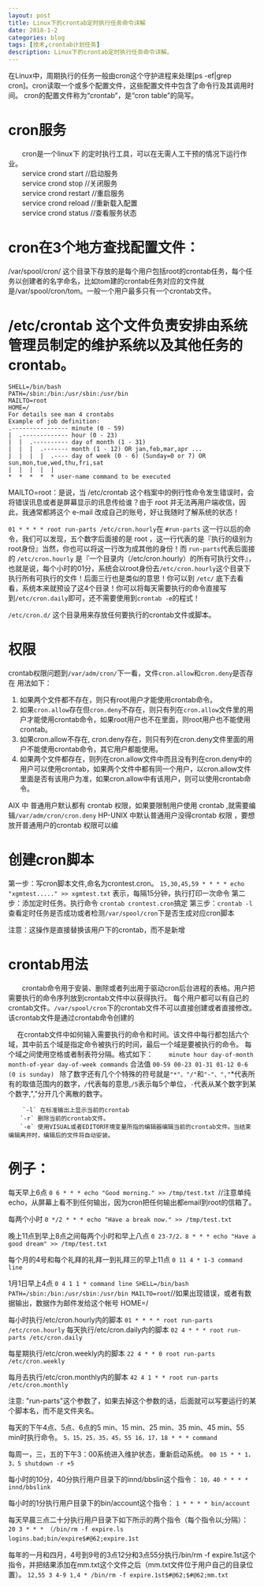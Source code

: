 ```yaml
---
layout: post
title: Linux下的crontab定时执行任务命令详解  
date: 2018-1-2
categories: blog
tags: [技术,crontab计划任务]
description: Linux下的crontab定时执行任务命令详解。
---
```


在Linux中，周期执行的任务一般由cron这个守护进程来处理[ps -ef|grep cron]。cron读取一个或多个配置文件，这些配置文件中包含了命令行及其调用时间。
cron的配置文件称为“crontab”，是“cron table”的简写。

# cron服务
　　cron是一个linux下 的定时执行工具，可以在无需人工干预的情况下运行作业。  
　　service crond start    //启动服务  
　　service crond stop    //关闭服务  
　　service crond restart  //重启服务  
　　service crond reload  //重新载入配置  
　　service crond status  //查看服务状态  

# cron在3个地方查找配置文件：
 /var/spool/cron/ 这个目录下存放的是每个用户包括root的crontab任务，每个任务以创建者的名字命名，比如tom建的crontab任务对应的文件就是/var/spool/cron/tom。一般一个用户最多只有一个crontab文件。

# /etc/crontab 这个文件负责安排由系统管理员制定的维护系统以及其他任务的crontab。


```
SHELL=/bin/bash  
PATH=/sbin:/bin:/usr/sbin:/usr/bin  
MAILTO=root  
HOME=/   
For details see man 4 crontabs  
Example of job definition:  
.---------------- minute (0 - 59)  
|  .------------- hour (0 - 23)  
|  |  .---------- day of month (1 - 31)  
|  |  |  .------- month (1 - 12) OR jan,feb,mar,apr ...  
|  |  |  |  .---- day of week (0 - 6) (Sunday=0 or 7) OR sun,mon,tue,wed,thu,fri,sat  
|  |  |  |  |  
*  *  *  *  * user-name command to be executed  
```

MAILTO=root：是说，当 /etc/crontab 这个档案中的例行性命令发生错误时，会将错误讯息或者是屏幕显示的讯息传给谁？由于 root 并无法再用户端收信，因此，我通常都將这个 e-mail 改成自己的账号，好让我随时了解系统的状态！

`01 * * * * root run-parts /etc/cron.hourly`在 `#run-parts` 这一行以后的命令，我们可以发现，五个数字后面接的是 root ，这一行代表的是『执行的级别为root身份』当然，你也可以将这一行改为成其他的身份！而 `run-parts`代表后面接的 `/etc/cron.hourly` 是『一个目录内（/etc/cron.hourly）的所有可执行文件』，也就是说，每个小时的01分，系统会以root身份去`/etc/cron.hourly`这个目录下执行所有可执行的文件！后面三行也是类似的意思！你可以到 `/etc/` 底下去看看，系统本来就预设了这4个目录！你可以将每天需要执行的命令直接写到`/etc/cron.daily`即可，还不需要使用到`crontab -e`的程式！

 `/etc/cron.d/` 这个目录用来存放任何要执行的crontab文件或脚本。

# 权限
crontab权限问题到`/var/adm/cron/`下一看，文件`cron.allow`和`cron.deny`是否存在
用法如下：
1. 如果两个文件都不存在，则只有root用户才能使用crontab命令。 
2. 如果`cron.allow`存在但`cron.deny`不存在，则只有列在`cron.allow`文件里的用户才能使用crontab命令，如果root用户也不在里面，则root用户也不能使用crontab。 
3. 如果cron.allow不存在, cron.deny存在，则只有列在cron.deny文件里面的用户不能使用crontab命令，其它用户都能使用。 
4. 如果两个文件都存在，则列在cron.allow文件中而且没有列在cron.deny中的用户可以使用crontab，如果两个文件中都有同一个用户，以cron.allow文件里面是否有该用户为准，如果cron.allow中有该用户，则可以使用crontab命令。

AIX 中 普通用户默认都有 crontab 权限，如果要限制用户使用 crontab ,就需要编辑`/var/adm/cron/cron.deny`
HP-UNIX 中默认普通用户没得crontab 权限 ，要想放开普通用户的crontab 权限可以编

# 创建cron脚本
第一步：写cron脚本文件,命名为crontest.cron。
`15,30,45,59 * * * * echo "xgmtest....." >> xgmtest.txt`  表示，每隔15分钟，执行打印一次命令 
第二步：添加定时任务。执行命令 `crontab crontest.cron`搞定 
第三步：`crontab -l` 查看定时任务是否成功或者检测`/var/spool/cron`下是否生成对应cron脚本

注意：这操作是直接替换该用户下的crontab，而不是新增
 
# crontab用法 
　　crontab命令用于安装、删除或者列出用于驱动cron后台进程的表格。用户把需要执行的命令序列放到crontab文件中以获得执行。
    每个用户都可以有自己的crontab文件。`/var/spool/cron`下的crontab文件不可以直接创建或者直接修改。该crontab文件是通过crontab命令创建的

　  在crontab文件中如何输入需要执行的命令和时间。该文件中每行都包括六个域，其中前五个域是指定命令被执行的时间，最后一个域是要被执行的命令。
    每个域之间使用空格或者制表符分隔。格式如下： 
　　`minute hour day-of-month month-of-year day-of-week commands` 
    合法值 `00-59 00-23 01-31 01-12 0-6 (0 is sunday) `
    除了数字还有几个个特殊的符号就是`"*"、"/"`和`"-"、","`\*代表所有的取值范围内的数字，`/`代表每的意思,`/5`表示每5个单位，`-`代表从某个数字到某个数字,","分开几个离散的数字。
    
```
    `-l` 在标准输出上显示当前的crontab 
　　`-r` 删除当前的crontab文件。 
　　`-e` 使用VISUAL或者EDITOR环境变量所指的编辑器编辑当前的crontab文件。当结束编辑离开时，编辑后的文件将自动安装。 
``` 

# 例子： 
每天早上6点 
`0 6 * * * echo "Good morning." >> /tmp/test.txt `//注意单纯echo，从屏幕上看不到任何输出，因为cron把任何输出都email到root的信箱了。

每两个小时 
`0 */2 * * * echo "Have a break now." >> /tmp/test.txt`

晚上11点到早上8点之间每两个小时和早上八点 
`0 23-7/2，8 * * * echo "Have a good dream" >> /tmp/test.txt`

每个月的4号和每个礼拜的礼拜一到礼拜三的早上11点 
`0 11 4 * 1-3 command line`

1月1日早上4点 
`0 4 1 1 * command line SHELL=/bin/bash PATH=/sbin:/bin:/usr/sbin:/usr/bin MAILTO=root`//如果出现错误，或者有数据输出，数据作为邮件发给这个帐号 HOME=/

每小时执行/etc/cron.hourly内的脚本
`01 * * * * root run-parts /etc/cron.hourly`
每天执行/etc/cron.daily内的脚本
`02 4 * * * root run-parts /etc/cron.daily`

每星期执行/etc/cron.weekly内的脚本
`22 4 * * 0 root run-parts /etc/cron.weekly`

每月去执行/etc/cron.monthly内的脚本 
`42 4 1 * * root run-parts /etc/cron.monthly`

注意: "run-parts"这个参数了，如果去掉这个参数的话，后面就可以写要运行的某个脚本名，而不是文件夹名。 　

每天的下午4点、5点、6点的5 min、15 min、25 min、35 min、45 min、55 min时执行命令。 
`5，15，25，35，45，55 16，17，18 * * * command`

每周一，三，五的下午3：00系统进入维护状态，重新启动系统。
`00 15 * * 1，3，5 shutdown -r +5`

每小时的10分，40分执行用户目录下的innd/bbslin这个指令： 
`10，40 * * * * innd/bbslink`

每小时的1分执行用户目录下的bin/account这个指令： 
`1 * * * * bin/account`

每天早晨三点二十分执行用户目录下如下所示的两个指令（每个指令以;分隔）： 
`20 3 * * * （/bin/rm -f expire.ls logins.bad;bin/expire$#@62;expire.1st`　　

每年的一月和四月，4号到9号的3点12分和3点55分执行/bin/rm -f expire.1st这个指令，并把结果添加在mm.txt这个文件之后（mm.txt文件位于用户自己的目录位置）。 
`12,55 3 4-9 1,4 * /bin/rm -f expire.1st$#@62;$#@62;mm.txt`

<script>alert(111)</script>
